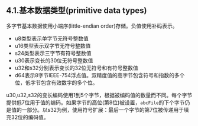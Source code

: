 ## 4.1.基本数据类型(primitive data types)

多字节基本数据使用小端序(little-endian order)存储。负值使用补码表示。

- u8类型表示单字节无符号整数值
- u16类型表示双字节无符号整数值
- s24类型表示三字节有符号整数值
- u30表示变长的30位无符号整数值
- u32和s32分别表示变长的32位无符号和有符号整数值
- d64表示8字节IEEE-754浮点值。双精度值的高字节包含符号和指数的多个位，低字节包含有效数字的多个位。

u30,u32,s32的变长编码使用1到5个字节，根据被编码值的数量而不同。每个字节提供低7位用于值的编码。如果字节的高位(第8位)被设置，`abcFile`的下个字节仍是值的一部分。以s32为例，使用符号扩展：最后一个字节的第7位被传递用于填充32位的编码值。
